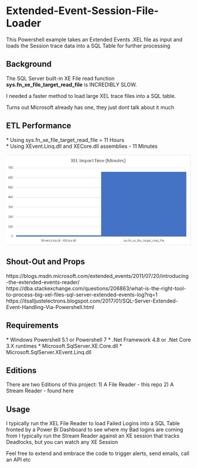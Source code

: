 # Extended-Event-Session-File-Loader
This Powershell example takes an Extended Events .XEL file as input and loads the Session trace data into a SQL Table for further processing

<h2>Background</h2>
The SQL Server built-in XE File read function <b>sys.fn_xe_file_target_read_file</b> is INCREDIBLY SLOW.

I needed a faster method to load large XEL trace files into a SQL table.

Turns out Microsoft already has one, they just dont talk about it much

<h2>ETL Performance</h2>
* Using sys.fn_xe_file_target_read_file = 11 Hours<br>
* Using XEvent.Linq.dll and XECore.dll assemblies - 11 Minutes<br>

![alt text](https://raw.githubusercontent.com/gwalkey/SSAS_DW_Logins/master/Import_Library_Comparison.jpg)

<h2>Shout-Out and Props</h2> 
https://blogs.msdn.microsoft.com/extended_events/2011/07/20/introducing-the-extended-events-reader/
https://dba.stackexchange.com/questions/206863/what-is-the-right-tool-to-process-big-xel-files-sql-server-extended-events-log?rq=1
https://itsalljustelectrons.blogspot.com/2017/01/SQL-Server-Extended-Event-Handling-Via-Powershell.html

  
<h2>Requirements</h2>
* Windows Powershell 5.1 or Powershell 7
* .Net Framework 4.8 or .Net Core 3.X runtimes
* Microsoft.SqlServer.XE.Core.dll
* Microsoft.SqlServer.XEvent.Linq.dll

<h2>Editions</h2>
There are two Editions of this project:
1) A File Reader - this repo
2) A Stream Reader - found here

<h2>Usage</h2>
I typically run the XEL File Reader to load Failed Logins into a SQL Table fronted by a Power BI Dashboard to see where my Bad logins are coming from
I typically run the Stream Reader against an XE session that tracks Deadlocks, but you can watch any XE Session

Feel free to extend and embrace the code to trigger alerts, send emails, call an API etc
